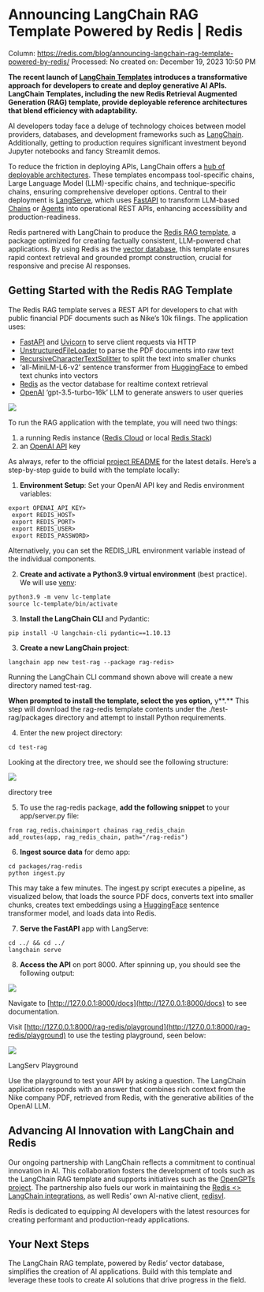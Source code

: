 # Announcing LangChain RAG Template Powered by Redis | Redis

Column: https://redis.com/blog/announcing-langchain-rag-template-powered-by-redis/
Processed: No
created on: December 19, 2023 10:50 PM

**The recent launch of [LangChain Templates](https://blog.langchain.dev/langchain-templates/) introduces a transformative approach for developers to create and deploy generative AI APIs. LangChain Templates, including the new Redis Retrieval Augmented Generation (RAG) template, provide deployable reference architectures that blend efficiency with adaptability.**

AI developers today face a deluge of technology choices between model providers, databases, and development frameworks such as [LangChain](https://github.com/langchain-ai/langchain). Additionally, getting to production requires significant investment beyond Jupyter notebooks and fancy Streamlit demos.

To reduce the friction in deploying APIs, LangChain offers a [hub of deployable architectures](https://templates.langchain.com/). These templates encompass tool-specific chains, Large Language Model (LLM)-specific chains, and technique-specific chains, ensuring comprehensive developer options. Central to their deployment is [LangServe](https://github.com/langchain-ai/langserve), which uses [FastAPI](https://fastapi.tiangolo.com/) to transform LLM-based [Chains](https://python.langchain.com/docs/modules/chains/) or [Agents](https://python.langchain.com/docs/modules/agents/) into operational REST APIs, enhancing accessibility and production-readiness.

Redis partnered with LangChain to produce the [Redis RAG template](https://github.com/langchain-ai/langchain/tree/master/templates/rag-redis), a package optimized for creating factually consistent, LLM-powered chat applications. By using Redis as the [vector database](https://redis.com/solutions/use-cases/vector-database), this template ensures rapid context retrieval and grounded prompt construction, crucial for responsive and precise AI responses.

## Getting Started with the Redis RAG Template

The Redis RAG template serves a REST API for developers to chat with public financial PDF documents such as Nike’s 10k filings. The application uses:

- [FastAPI](https://fastapi.tiangolo.com/) and [Uvicorn](https://www.uvicorn.org/) to serve client requests via HTTP
- [UnstructuredFileLoader](https://python.langchain.com/docs/integrations/document_loaders/unstructured_file) to parse the PDF documents into raw text
- [RecursiveCharacterTextSplitter](https://python.langchain.com/docs/modules/data_connection/document_transformers/text_splitters/recursive_text_splitter) to split the text into smaller chunks
- ‘all-MiniLM-L6-v2’ sentence transformer from [HuggingFace](https://huggingface.co/) to embed text chunks into vectors
- [Redis](https://redis.com/solutions/use-cases/vector-database) as the vector database for realtime context retrieval
- [OpenAI](https://platform.openai.com/) ‘gpt-3.5-turbo-16k’ LLM to generate answers to user queries

![](Announcing%20LangChain%20RAG%20Template%20Powered%20by%20Redis%20eb45b1b115b2451ca891cc964355595a/LangChain_RAG_Redis.drawio.png)

To run the RAG application with the template, you will need two things:

1. a running Redis instance ([Redis Cloud](https://redis.com/try-free) or local [Redis Stack](https://redis.io/docs/install/install-stack/))
2. an [OpenAI API](https://platform.openai.com/) key

As always, refer to the official [project README](https://github.com/langchain-ai/langchain/tree/master/templates#readme) for the latest details. Here’s a step-by-step guide to build with the template locally:

1. **Environment Setup**: Set your OpenAI API key and Redis environment variables:

```
export OPENAI_API_KEY>
 export REDIS_HOST>
 export REDIS_PORT>
 export REDIS_USER>
 export REDIS_PASSWORD>
```

Alternatively, you can set the REDIS_URL environment variable instead of the individual components.

2. **Create and activate a Python3.9 virtual environment** (best practice). We will use [venv](https://docs.python.org/3/library/venv.html):

```
python3.9 -m venv lc-template
source lc-template/bin/activate

```

3. **Install the LangChain CLI** and Pydantic:

```
pip install -U langchain-cli pydantic==1.10.13
```

3. **Create a new LangChain project**:

```
langchain app new test-rag --package rag-redis>
```

Running the LangChain CLI command shown above will create a new directory named test-rag.

**When prompted to install the template, select the yes option,** y**.** This step will download the rag-redis template contents under the ./test-rag/packages directory and attempt to install Python requirements.

4. Enter the new project directory:

```
cd test-rag

```

Looking at the directory tree, we should see the following structure:

![](Announcing%20LangChain%20RAG%20Template%20Powered%20by%20Redis%20eb45b1b115b2451ca891cc964355595a/LangChain-RAG-image_Page_3_Image_0001.png)

directory tree

5. To use the rag-redis package, **add the following snippet** to your app/server.py file:

```
from rag_redis.chainimport chainas rag_redis_chain
add_routes(app, rag_redis_chain, path="/rag-redis")
```

6. **Ingest source data** for demo app:

```
cd packages/rag-redis
python ingest.py
```

This may take a few minutes. The ingest.py script executes a pipeline, as visualized below, that loads the source PDF docs, converts text into smaller chunks, creates text embeddings using a [HuggingFace](https://huggingface.co/) sentence transformer model, and loads data into Redis.

7. **Serve the FastAPI** app with LangServe:

```
cd ../ && cd ../
langchain serve
```

8. **Access the API** on port 8000. After spinning up, you should see the following output:

![](Announcing%20LangChain%20RAG%20Template%20Powered%20by%20Redis%20eb45b1b115b2451ca891cc964355595a/LangChain-RAG-image_Page_4_Image_0001.png)

Navigate to [http://127.0.0.1:8000/docs](http://127.0.0.1:8000/docs) to see documentation.

Visit [http://127.0.0.1:8000/rag-redis/playground](http://127.0.0.1:8000/rag-redis/playground) to use the testing playground, seen below:

![](Announcing%20LangChain%20RAG%20Template%20Powered%20by%20Redis%20eb45b1b115b2451ca891cc964355595a/LangChain-RAG-image_Page_5_Image_0001.png)

LangServ Playground

Use the playground to test your API by asking a question. The LangChain application responds with an answer that combines rich context from the Nike company PDF, retrieved from Redis, with the generative abilities of the OpenAI LLM.

## Advancing AI Innovation with LangChain and Redis

Our ongoing partnership with LangChain reflects a commitment to continual innovation in AI. This collaboration fosters the development of tools such as the LangChain RAG template and supports initiatives such as the [OpenGPTs project](https://redis.com/blog/powering-langchain-opengpts-with-redis-cloud/). The partnership also fuels our work in maintaining the [Redis <> LangChain integrations](https://python.langchain.com/docs/integrations/providers/redis), as well Redis’ own AI-native client, [redisvl](https://github.com/RedisVentures/redisvl).

Redis is dedicated to equipping AI developers with the latest resources for creating performant and production-ready applications.

## Your Next Steps

The LangChain RAG template, powered by Redis’ vector database, simplifies the creation of AI applications. Build with this template and leverage these tools to create AI solutions that drive progress in the field.